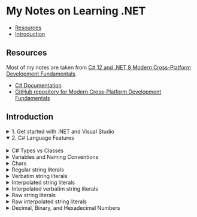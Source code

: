 # My Notes on Learning .NET

- [Resources](#resources)
- [Introduction](#introduction)

## Resources
Most of my notes are taken from [C# 12 and .NET 8 Modern Cross-Platform Development Fundamentals](https://www.amazon.com/gp/product/B0CGZVT568/ref=ppx_yo_dt_b_d_asin_title_o00?ie=UTF8&psc=1).

- [C# Documentation](https://learn.microsoft.com/en-us/dotnet/csharp/)
- [GitHub repository for Modern Cross-Platform Development Fundamentals](https://github.com/markjprice/cs12dotnet8)

## Introduction

<details><summary>1. Get started with .NET and Visual Studio</summary>

<br>

<details><summary>Brief overview of .NET</summary>
There are two main flavors of .NET:

- **Legacy .NET**: refers to the .NET Framework, Mono, Xamarin, and .NET Standard
- **Modern .NET**: refers to .NET 8 and its predecessors like .NET 6 that derive from .NET Core

Modern .NET is modularized compared to the legacy .NET Framework, which is monolithic. Modern .NET is open source.

See this article for a discussion on the history of .NET: https://github.com/markjprice/cs12dotnet8/blob/main/docs/ch01-dotnet-history.md

**.NET Framework**

.NET Framework is a development platform that includes a **Common Language Runtime (CLR)**, which manages execution of code, and a **Base Class Library (BCL)**, which provides a rich library of classes to build applications from.

.NET Framework has been an official component of the Windows operating system. However, it is now considered a Windows-only and a legacy platform.  Do not create new apps using it.

**Mono, Xamarin, and Unity Projects**

Third parties developed a .NET Framework implementation named the **Mono** project. Mono is cross-platform but fell behind the official implementation of .NET Framework.

Mono has a niche as the foundation of the **Xamarin** mobile platform as well as cross-platform game development platforms like **Unity**.

Microsoft purchased Xamarin in 2016 and has integrated its functionality into Visual Studio 2022 for Mac.  

**.NET Core**

Since 2015, Microsoft has been working to rewrite the .NET Framework to be truly cross-platform. The new modernized product was initially branded **.NET Core**.  .NET Core was designed to run on Windows, Linux, and macOS. .NET Core shares some components with .NET Framework but has its own runtime and set of libraries known as CoreFX. .NET Core is an open source revamp of .NET, optimized for modern application development, mainly focusing on cloud and web applications.

.NET Core includes versions up to .NET Core 3.1. 

**Modern .NET**

The term **modern .NET** refers to .NET 5 and up and its predecessors that come from .NET Core.  The term **legacy .NET** refers to the .NET Framework, Mono, and Xamarin.

Starting with .NET 5, Microsoft rebranded .NET Core as **.NET**. New versions are released each year in November.  See [.NET and .NET Core Support Policy](https://dotnet.microsoft.com/en-us/platform/support/policy/dotnet-core).

Modern .NET aims to unify .NET Core with the original .NET Framework into a single, consistent platform. Enhancements include performance improvements, more APIs, better tooling, and a range of features to support various types of development, including web, mobile (via MAUI), desktop, cloud, and IoT applications.

.NET MAUI (Multi-platform App UI) is an evolution of Xamarin.Forms and aims to simplify the development of cross-platform applications for mobile and desktop from a single codebase.

</details>

<details><summary>About .NET support</summary>

.NET versions fall in three categories:

- Long Term Support (LTS): supported by Microsoft for 3 years after General Availability, or 1 year after the next LTS release ships, whichever is longer.
- Standard Term Support (STS): Formerly known as "Current". Includes features that change based on feedback, such as the latest improvements. Supported by Microsoft 18 months after GA, or 6 months until the next STS or LTS ships, whichever is longer.
- Preview: for public testing. Not supported by Microsoft, but some Release Candidates (RC) may be declared Go Live, meaning that Microsoft supports them in production.

<img src='img/20240250-035006.png' width=500px>

See https://dotnet.microsoft.com/en-us/platform/support/policy

</details>

<details><summary>Understanding .NET runtime and .NET SDK versions</summary>

The .NET runtime is the minimum needed to install so that the system can run a .NET application. The .NET SDK includes the .NET runtime as well as the compilers and other tools needed to build .NET code and apps. The following diagram shows alignment between the major and minor numbers, but the SDK uses a separate convention for the patch number.

<img src='img/20240202-040256.png' width=400px>

See https://learn.microsoft.com/en-us/dotnet/core/versions/

</details>

<details><summary>Using dotnet.exe to list and install .NET runtime and SDK versions</summary>

Use the `dotnet` command to uncover information about versions, runtimes, and SDKs.

`dotnet --version`

<img src='img/20240231-053104.png' width=150px>

`dotnet --list-sdks`

<img src='img/20240221-042115.png' width=300px>

`dotnet --list-runtimes`

<img src='img/20240222-042210.png' width=600px>

`dotnet --info`

<img src='img/20240224-042428.png' width=600px>

Use `winget search Microsoft.DotNet` to find all the available versions.

<img src='img/20240226-042627.png' width=600px>

Then use `winget install` to install a specific runtime or SDK version.

<img src='img/20240227-042725.png' width=600px>

</details>

<details><summary>Understanding intermediate language</summary>

The C# compiler (named **Roslyn**) used by the `dotnet.exe` CLI tool converts C# source code into **intermediate language (IL)** code and stores the IL in an **assembly** (a DLL or EXE file). IL code statements are like assembly language instructions, which are executed by .NET's virtual machine, known as CoreCLR.

At runtime, CoreCLR loads the IL code from the assembly, the **just-in-time (JIT)** compiler compiles it into native CPU instructions, and then it is executed by the CPU on your machine.

The benefit of this two-step process is that Microsoft can create CLRs for Linux and macOS as well as for Windows.  The same IL code runs everywhere because of the second compilation step, which generates code for the native OS and CPU instruction set.

See [this ChatGPT thread](https://chat.openai.com/share/37fbe918-a6fd-470b-9ffe-ec48dd62b920) for a brief discussion on the Common Language Runtime and just-in-time compilation.

See https://github.com/dotnet/roslyn

</details>


<details><summary>Visual Studio package source error</summary>

When creating a new application and building it for the first time, you may get an error like this:

<img src='img/20230656-155606.png' width=600px>

The error message is related to missing package sources from the NuGet package manager.  To fix this, open the NuGet package manager settings and verify the package source URL has been added:

<img src='img/20230658-155829.png' width=500px>

See [Visual Studio Package Sources](https://learn.microsoft.com/en-us/nuget/consume-packages/install-use-packages-visual-studio#package-sources) for more details.

</details>

<details><summary>About top-level programs</summary>

Projects created with .NET SDK 5 or earlier always start with the following boilerplate code.

```dotnet
namespace ConsoleApp1
{
    internal class Program
    {
        static void Main(string[] args)
        {
            Console.WriteLine("Hello, World!");
        }
    }
}
```

Starting with .NET 6, Microsoft updated the project template such that new projects use the following minimal statements. These minimal statements are enabled because the required code is written for you by the compiler when you target .NET 6 or later.

```dotnet
// See https://aka.ms/new-console-template for more information
Console.WriteLine("Hello, World!");
```

The following screenshot shows how the compiler defined a hidden `Program` class with a method named `<Main>$`:  

<img src='img/20240245-064547.png' width=600px>

The only functional difference is that the auto-generated code does not define a namespace, so the `Program` class is implicitly defined in an empty namespace with no name instead of a namespace that matches the project.

The following screenshot shows how the Program class does not belong to a namespace:

<img src='img/20240256-065649.png' width=500px>

One main requirement is there can only be one file like this in a project.

See [Explore top-level statements](https://learn.microsoft.com/en-us/dotnet/csharp/tutorials/top-level-statements).

</details>

<details><summary>Implicitly and globally importing namespaces</summary>

Using the statement `Console.Writeline` requires the `using System` statement at the top of the file. Traditionally, every `.cs` file that needs to import namespaces would have to start with `using` statements to import those namespaces. Namespaces like `System` and `System.Linq` are needed in almost all `.cs` files.  

C# 10 introduced the `global using` keyword combination, which means you only need to import a namespace in one `.cs` file, and it will be available throughout all `.cs` files.

You can put `global using` statements in the `Program.cs` file, but it's recommended to create a separate file for those statements. The file can be named something like `GlobalUsings.cs` and could look like:

```c#
global using global::System;
global using global::System.Linq;
global using global::System.Collections.Generic;
```

Starting with .NET 6, for any new projects, the compiler generates a `<ProjectName>.GlobalUsings.g.cs` file. Note the **g** for **generated** to differentiate it from developer-written code files. The list of implicitly imported namespaces depends on which SDK you target, e.g. `Microsoft.NET.Sdk`, `Microsoft.NET.Sdk.Web`, `Microsoft.NET.Sdk.Worker`.

<img src='img/20240227-042723.png' width=600px>

You can control which namespaces are implicitly imported in the project's `.csproj` file by adding the `<ItemGroup>` and `<Using>` elements: 

<img src='img/20240225-042543.png' width=400px>

Upon saving the `.csproj` file, the `GlobalUsings.cs` file is automatically updated:

<img src='img/20240224-042457.png' width=400px>

Because we imported the `Console` class, his change allows you to call methods like `WriteLine` without having to prefix them with `Console`. You can also reference the `Environment` class using its alias `Env`: 

<img src='img/20240229-042959.png' width=600px>

See the following:

- [Implicit using directives](https://learn.microsoft.com/en-us/dotnet/core/project-sdk/overview#implicit-using-directives).
- [Global and implicit usings](https://devblogs.microsoft.com/dotnet/welcome-to-csharp-10/)

</details>

<details><summary>Visual Studio - configure startup projects</summary>

In Visual Studio, when you have multiple projects in a solution you must manually change a project as the startup project to run the application. You can avoid this behavior by setting the startup project to the current selection.

In Visual Studio, from the Solution options, click **Configure Startup Projects** and set the startup project to **Current Selection**. This makes it very easy to switch startup projects simply by clicking the project to make it the startup project.

<img src='img/20240214-051435.png' width=600px>

</details>

<details><summary>Using dotnext.exe to create solutions and projects</summary>

Using `dotnet help <command>` will open a web browser with the page in the documentation about the command.

See the following page for an overview on using the `dotnet` options: https://github.com/markjprice/cs12dotnet8/blob/main/docs/ch01-project-options.md

Use `dotnet new sln` to create a new solution.

<img src='img/20240238-053807.png' width=350px>

Here are the contents of the resulting solution file:

<img src='img/20240239-053934.png' width=400px>

Use `dotnet new console` to create a new console application:

<img src='img/20240241-054101.png' width=400px>

This action creates a new file structure with the `.csproj` file:

<img src='img/20240242-054248.png' width=400px>

The previous command targets your latest .NET SDK version by default.  Use the `-f` switch to specify a target framework:

`dotnet new console -f net6.0`

Use `dotnet sln add` to add the project to the solution:

<img src='img/20240244-054454.png' width=400px>

Use `dotnet run` to compile and execute the program:

<img src='img/20240253-055306.png' width=500px>

</details>

<details><summary>Displaying inline hints</summary>

To enable assistance with explicitly-specified parameters, in Visual Studio enable the option **Display inline parameter hints**.

<img src='img/20240239-033947.png' width=450px>

Visual Studio Code has a setting with the same name.

This feature shows the names of the parameters without you having to type them.

<img src='img/20240244-034418.png' width=500px>

</details>

<details><summary>C# timeline, language, and features</summary>

**Public Repositories**

- [C# Language Design](https://github.com/dotnet/csharplang) - Includes meeting notes, proposals, and spec.
- [Compiler Implementation (Roslyn)](https://github.com/dotnet/roslyn)

**Timeline**

- 1999: Before the first release of C#, the codename was **C-like Object-Oriented Language (COOL)**.
  - Lead architect: Anders Hejlsberg
  - Anders indicates that flaws in most major programming languages (e.g. C++, Java) drove the fundamentals of the Common Language Runtime (CLR), which in turn drove the design of the C# language
  - "C sharp" implies that the language is an increment of C++
- 2002: C# 1 release
- 2023: C# 12

See here for a complete timeline: [C# language versions and features](https://github.com/markjprice/cs12dotnet8/blob/main/docs/ch02-features.md) 

**Standards**

C# has also become part of several standards. However, adoption takes a long time. The language is currently at 11/12, but the latest version standard, 6.0, was released in 2015. There are drafts for 7, 8, and 9. See [Standard to describe the language](https://github.com/dotnet/csharpstandard)

<img src='img/20240257-035744.png' width=400px>

</details>

<details><summary>Specifying SDK and C# language versions</summary>

The .NET language compiler for C# is also known as **Roslyn**. There is a separate compiler for F#. Both compilers are distributed as part of the .NET SDK. To use a specific version of C#, you must have at least that version of the .NET SDK installed. The projects you create can target older versions of .NET and still use a modern compiler version. 

Use `dotnet --version` to output the SDK version:

<img src='img/20240247-034747.png' width=150px>

The SDK will use the latest supported language version by default. To target a specific language version compiler, you must add the `<LangVersion>` tag to the project configuration file (*.csproj):

<img src='img/20240252-035248.png' width=300px>

Targeting a specific language version will override the default language version that is picked from the `<TargetFramework>` tag.  

The [C# language version reference](https://learn.microsoft.com/en-us/dotnet/csharp/language-reference/configure-language-version) shows all supported C# language versions and their corresponding .NET versions.

You can also get a list of supported language versions on your system. See [this explanation](https://github.com/dotnet/docs/issues/27101#issuecomment-1172989898) for more info. Using this technique, you can uncover the supported language versions, even for preview releases:  

<img src='img/20240259-055916.png' width=300px>

To confirm the language and compiler version, enter the following statement in a blank .cs program file and run it:  `#error version`.  You will get an error, but the error will indicate the language and compiler version. See [Override the default](https://learn.microsoft.com/en-us/dotnet/csharp/language-reference/configure-language-version#override-the-default).

<img src='img/20240207-040703.png' width=700px>

</details>

</details>

<details open><summary>2. C# Language Features</summary>

<br>

<details><summary>C# Types vs Classes</summary>

C# doesn't define any types. Keywords such as `string` that look like types are **aliases**, which represent types provied by the platform on which C# runs. C# cannot exist alone. The platform on which C# runs is .NET, which provides tens of thousands of types to C#, including `System.Int32`, which is the C# keyword alias `int` maps to. In theory, someone could write a C# compiler that uses a different platform, with different underlying types.

**Type** is often confused with **class**. In C#, every **type** can be categorized as a `class`, `struct`, `enum`, `interface`, or `delegate`. As an example, the C# keyword `string` is a `class`, but `int` is a `struct`. So, it is best to use the term **type** to refer to both.

The following code outputs the number of types and methods in each loaded assembly:
```c#
using System.Reflection; 

System.Data.DataSet ds = new();
HttpClient client = new();

Assembly? myApp = Assembly.GetEntryAssembly();
if (myApp is null) return;
foreach (AssemblyName name in myApp.GetReferencedAssemblies())
{
    Assembly a =Assembly.Load(name);
    int methodCount = 0;
    foreach (TypeInfo t in a.DefinedTypes)
    {
        methodCount += t.GetMethods().Length;
    }
    WriteLine("{0:N0} types with {1:N0} methods in {2} assembly.",
        arg0: a.DefinedTypes.Count(),
        arg1: methodCount,
        arg2: name.Name);  
}
```

Output:  
<img src='img/20240253-035328.png' width=400px>

.NET assemblies have a large number of types and methods. The `System.Runtime` assembly does not have any types or methods because it only contains **type-forwarders** rather than actual types. A type-forwarder represents a type that has been implemented outside of .NET or for some other advanced reason.  

For this reason, learning C# can be challenging because there is an overwhelming number of types and methods to learn.

</details>

<details><summary>Variables and Naming Conventions</summary>

When using variables, you should think about, firstly, how much space the variable takes up in memory, and, secondly, how fast it can be processed. You control this by picking an appropriate type. 

**Naming Conventions**
In addition to what's shown below, some developers prefix the names of private fields with an underscore, e.g. `_dateOfBirth`.

<img src='img/20240201-040139.png' width=600px>

</details>

<details><summary>Chars</summary>

For text, a single letter is stored as a `char` type. However, don't always assume one `char` equals one letter or you could introduce bugs in your code. For example, the Egyptian Hieroglyph A002 (U +13001) needs two `System.Char` values (known as surrogate pairs) to represent it: `\uD80C` and `\uDC01`.

A `char` is assigned using single quotes around the literal value.

```c#
char letter = 'A';
char digit = '1';
char symbol = '$';
char userChoice = GetChar();
```

Text with multiple letters are stored as a `string` type instead of a `char` type.

</details>

<details><summary>Regular string literals</summary>

A literal string is a sequence of characters enclosed in double quotes `"`. Literal strings allow for the inclusion of escape sequences. For example, `\n` represents a newline, `\t` represents a tab, and `\\` represents a backslash.

```c#
string regularString = "First Line,\nSecondLine.";
```

</details>

<details><summary>Verbatim string literals</summary>

A verbatim string is used to denote that the string should be taken exactly as is, without interpreting any escape sequences or special characters within it. All characters in the string, including newlines, tabs, and other escape sequences, are treated as literal characters and are part of the string itself.

In C#, verbatim strings are denoted by the `@` symbol placed before the opening quotation mark:

```c#
string path = @"C:\Users\Example\Documents\file.txt"
```

In this example, normally the backslash character is used as an escape character in strings, meaning it would need to be doubled `\\` to represent a single backslash in a regular string. However, by using a verbatim string (prefixing the string with the `@` character), every character string is treated exactly as it appears, so single backslashes can be used directly without needing to be escaped.

Verbatim strings are useful for file paths, regular expressions, and any other strings where escape characters might frequently occur, simplifying the string's readability and maintenance.

Verbatim string literals were introduced with the language's inception, which was C# 1.0, released in 2000.

</details>

<details><summary>Interpolated string literals</summary>

Interpolated strings simplify string creation by allowing the inclusion of expression values directly within a string literal.

An interpolated string is identified by a dollar sign `$` prefix before the string literal quote. Inside the string, curly braces (`{}`) are used to denote expressions.

```c#
var name = "World";
var greeting = $"Hello, {name}!";
Console.WriteLine(greeting); // Output: Hello, World!
```

This feature was introduced in C# 6.0, which was released as part of the .NET Framework 4.6 in July 2015.

</details>

<details><summary>Interpolated verbatim string literals</summary>

For strings that need to include escape sequences like file paths, you can combine interpolated strings with verbatim strings by using both `$` and `@` symbols:

```c#
var userName = "JohnDoe";
var documentsFolder = @"C:\Users";

// Using an interpolated verbatim string to construct a file path
var userProfilePath = $@"{documentsFolder}\{userName}\Profile.txt";

Console.WriteLine(userProfilePath);
```
</details>

<details><summary>Raw string literals</summary>

Raw string literals  allow for multi-line strings and minimize the need for escape sequences. They are particularly useful for working with complex strings, such as JSON, XML, HTML, or regular expressions, making the code more readable by directly mirroring the content's format within the string. 

Here is an example of a raw string literal: 

```c#
var jsonString = """
{
  "name": "John Doe",
  "age": 30,
  "isEmployee": true,
  "addresses": [
    {
      "street": "1234 Elm Street",
      "city": "Gotham",
      "state": "NY"
    },
    {
      "street": "5678 Maple Avenue",
      "city": "Metropolis",
      "state": "IL"
    }
  ]
}
""";
```

Raw string literals have three or more double-quote characters.  Why three or more?  For scenarios where the content itself needs to have three double-quote characters, you can then use four double-quote characters to indicate the beginning and end of the content. Where the content needs to have four double-quote characters, you can then use five double-quote characters, and so on.

The compiler also looks at the indentation of the last three or more double-quote characters, and then automatically removes that level of indentation from all content inside the raw string literal. 

Example: No indentation of double-quote characters; output retains spacing

<img src='img/20240214-041427.png' width=400px>

Example: Indentation of double-quote characters; spacing removed

<img src='img/20240216-041658.png' width=400px>

Raw string literals were introduced in C# 11, as part of the .NET 7 preview releases in 2022.  

</details>

<details><summary>Raw interpolated string literals</summary>

Raw interpolated string literals combine the features of raw string literals and string interpolation, allowing you to include expressions within a raw string literal. Raw interpolated string literals simplify working with strings that span multiple lines and contain embedded expressions, without needing to escape special characters. These string types are particularly useful for generating strings with complex formats where readability and maintainability are important, and it avoides common pitfalls of traditional string concatenation or escape sequences.

Raw interpolated string literals are prefixed with a double dollar sign `$$`. The number of dollar signs tells the compiler how many curly braces are needed to become recognized as an interpolated expression. Inside the string, the number of curly braces are used to indicate the expression.

```c#
string name = "John";
int age = 30;

var message = $$"""
Hello, {{name}}!
You are {{age}} years old.
""";

Console.WriteLine(message);
```

Raw interpolated string literals were introduced in C# 11 in 2022, along with raw string literals.

</details>

<details><summary>Decimal, Binary, and Hexadecimal Numbers</summary>

Whole numbers can be stored in decimal, binary, or hexadecimal notation. An underscore can be used as a digit separator to improve legibility.

```c#
int decimalNotation = 2_000_000;
int binaryNotation = 0b_0001_1110_1000_0100_1000_0000;
int hexadecimalNotation = 0x_001E_8480;

Console.WriteLine($"{decimalNotation == binaryNotation}"); // True
Console.WriteLine($"{decimalNotation == hexadecimalNotation}"); // True
Console.WriteLine($"{decimalNotation:N0}"); // 2,000,000
Console.WriteLine($"{binaryNotation:N0}"); // 2,000,000
Console.WriteLine($"{hexadecimalNotation:N0}"); // 2,000,000
Console.WriteLine($"{decimalNotation:X}"); // 1E8480
Console.WriteLine($"{binaryNotation:X}"); // 1E8480
Console.WriteLine($"{hexadecimalNotation:X}"); // 1E8480
```

</details>




</details>



